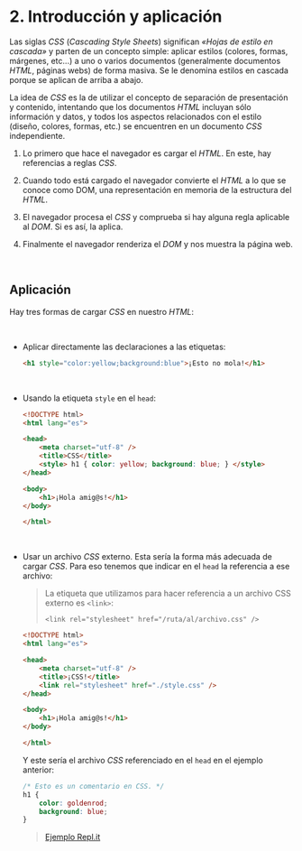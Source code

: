 
# 2. Introducción y aplicación

Las siglas *CSS* (*Cascading Style Sheets*) significan *«Hojas de estilo en cascada»* y parten de un concepto simple: aplicar estilos (colores, formas, márgenes, etc...) a uno o varios documentos (generalmente documentos *HTML*, páginas webs) de forma masiva. Se le denomina estilos en cascada porque se aplican de arriba a abajo.

La idea de *CSS* es la de utilizar el concepto de separación de presentación y contenido, intentando que los documentos *HTML* incluyan sólo información y datos, y todos los aspectos relacionados con el estilo (diseño, colores, formas, etc.) se encuentren en un documento *CSS* independiente.

1. Lo primero que hace el navegador es cargar el *HTML*. En este, hay referencias a reglas *CSS*.

2. Cuando todo está cargado el navegador convierte el *HTML* a lo que se conoce como DOM, una representación en memoria de la estructura del *HTML*.

3. El navegador procesa el *CSS* y comprueba si hay alguna regla aplicable al *DOM*. Si es así, la aplica.

4. Finalmente el navegador renderiza el *DOM* y nos muestra la página web.

&nbsp;

## Aplicación

Hay tres formas de cargar *CSS* en nuestro *HTML*:

&nbsp;

- Aplicar directamente las declaraciones a las etiquetas:

    ```html
    <h1 style="color:yellow;background:blue">¡Esto no mola!</h1>
    ```

&nbsp;

- Usando la etiqueta `style` en el `head`:

	```html
	<!DOCTYPE html>
	<html lang="es">
	
	<head>
	    <meta charset="utf-8" />
	    <title>CSS</title>
	    <style> h1 { color: yellow; background: blue; } </style>
	</head>
	
	<body>
	    <h1>¡Hola amig@s!</h1>
	</body>
	
	</html>
	```

&nbsp;

- Usar un archivo *CSS* externo. Esta sería la forma más adecuada de cargar *CSS*. Para eso tenemos que indicar en el `head` la referencia a ese archivo:

    > La etiqueta que utilizamos para hacer referencia a un archivo CSS externo es `<link>`:
    > 
    >`<link rel="stylesheet" href="/ruta/al/archivo.css" />`

    ```html
    <!DOCTYPE html>
    <html lang="es">
    
    <head>
        <meta charset="utf-8" />
        <title>¡CSS!</title>
        <link rel="stylesheet" href="./style.css" />
    </head>
    
    <body>
        <h1>¡Hola amig@s!</h1>
    </body>
    
    </html>
    ```

    Y este sería el archivo *CSS* referenciado en el `head` en el ejemplo anterior:

    ```css
    /* Esto es un comentario en CSS. */
    h1 {
        color: goldenrod;
        background: blue;
    }
    ```
   
    > [Ejemplo Repl.it](https://replit.com/@DavidLosas/Enlazar-CSS#index.html)
